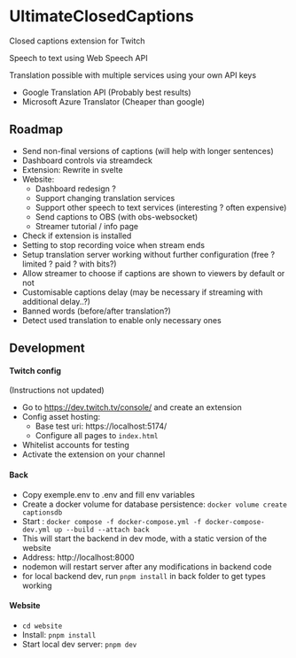 # UltimateClosedCaptions

Closed captions extension for Twitch

Speech to text using Web Speech API

Translation possible with multiple services using your own API keys
- Google Translation API (Probably best results)
- Microsoft Azure Translator (Cheaper than google)


## Roadmap

- Send non-final versions of captions (will help with longer sentences)
- Dashboard controls via streamdeck
- Extension: Rewrite in svelte
- Website:
  - Dashboard redesign ?
  - Support changing translation services
  - Support other speech to text services (interesting ? often expensive)
  - Send captions to OBS (with obs-websocket)
  - Streamer tutorial / info page
- Check if extension is installed
- Setting to stop recording voice when stream ends
- Setup translation server working without further configuration (free ? limited ? paid ? with bits?)
- Allow streamer to choose if captions are shown to viewers by default or not
- Customisable captions delay (may be necessary if streaming with additional delay..?)
- Banned words (before/after translation?)
- Detect used translation to enable only necessary ones


## Development

#### Twitch config
(Instructions not updated)
- Go to https://dev.twitch.tv/console/ and create an extension
- Config asset hosting:
  - Base test uri: https://localhost:5174/
  - Configure all pages to `index.html`
- Whitelist accounts for testing
- Activate the extension on your channel

#### Back
- Copy exemple.env to .env and fill env variables
- Create a docker volume for database persistence: `docker volume create captionsdb`
- Start : `docker compose -f docker-compose.yml -f docker-compose-dev.yml up --build --attach back`
- This will start the backend in dev mode, with a static version of the website
- Address: http://localhost:8000
- nodemon will restart server after any modifications in backend code
- for local backend dev, run `pnpm install` in back folder to get types working

#### Website
- `cd website`
- Install: `pnpm install`
- Start local dev server: `pnpm dev`
